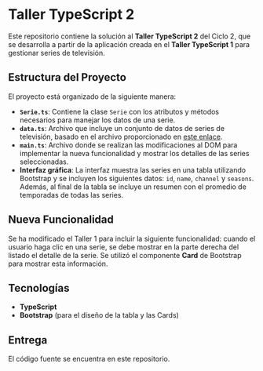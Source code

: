 # Taller TypeScript 2

Este repositorio contiene la solución al **Taller TypeScript 2** del Ciclo 2, que se desarrolla a partir de la aplicación creada en el **Taller TypeScript 1** para gestionar series de televisión.

## Estructura del Proyecto

El proyecto está organizado de la siguiente manera:

- **`Serie.ts`**: Contiene la clase `Serie` con los atributos y métodos necesarios para manejar los datos de una serie.
- **`data.ts`**: Archivo que incluye un conjunto de datos de series de televisión, basado en el archivo proporcionado en [este enlace](https://gist.githubusercontent.com/josejbocanegra/de7431ea04351128053335c868c9698c/raw/add0c3cad73b7f913de44ee02b9ca7ebd1ebea23/series.ts).
- **`main.ts`**: Archivo donde se realizan las modificaciones al DOM para implementar la nueva funcionalidad y mostrar los detalles de las series seleccionadas.
- **Interfaz gráfica**: La interfaz muestra las series en una tabla utilizando Bootstrap y se incluyen los siguientes datos: `id`, `name`, `channel` y `seasons`. Además, al final de la tabla se incluye un resumen con el promedio de temporadas de todas las series.

## Nueva Funcionalidad

Se ha modificado el Taller 1 para incluir la siguiente funcionalidad: cuando el usuario haga clic en una serie, se debe mostrar en la parte derecha del listado el detalle de la serie. Se utilizó el componente **Card** de Bootstrap para mostrar esta información.

## Tecnologías

- **TypeScript**
- **Bootstrap** (para el diseño de la tabla y las Cards)

## Entrega

El código fuente se encuentra en este repositorio.
